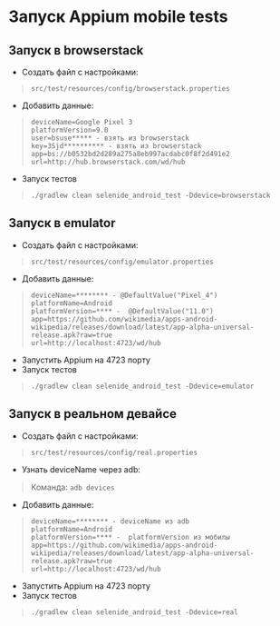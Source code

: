 # Запуск Appium mobile tests

## Запуск в browserstack
* Создать файл с настройками:
> ```src/test/resources/config/browserstack.properties```
>
* Добавить данные:
>```
>deviceName=Google Pixel 3
>platformVersion=9.0
>user=bsuse***** - взять из browserstack
>key=3Sjd********** - взять из browserstack
>app=bs://b0532bd2d289a275a8eb997acdabc0f8f2d491e2
>url=http://hub.browserstack.com/wd/hub
>```
* Запуск тестов
> ```./gradlew clean selenide_android_test -Ddevice=browserstack```
## Запуск в emulator
* Создать файл с настройками:
> ```src/test/resources/config/emulator.properties```
* Добавить данные:
>```
>deviceName=******** - @DefaultValue("Pixel_4")
>platformName=Android
>platformVersion=**** -  @DefaultValue("11.0")
>app=https://github.com/wikimedia/apps-android-wikipedia/releases/download/latest/app-alpha-universal-release.apk?raw=true
>url=http://localhost:4723/wd/hub
>```
* Запустить Appium на 4723 порту
* Запуск тестов
> ```./gradlew clean selenide_android_test -Ddevice=emulator```

## Запуск в реальном девайсе
* Создать файл с настройками:
> ```src/test/resources/config/real.properties```
>
* Узнать deviceName через adb:
>Команда: ```adb devices```
* Добавить данные:
>```
>deviceName=******** - deviceName из adb
>platformName=Android
>platformVersion=**** -  platformVersion из мобилы
>app=https://github.com/wikimedia/apps-android-wikipedia/releases/download/latest/app-alpha-universal-release.apk?raw=true
>url=http://localhost:4723/wd/hub
>```
* Запустить Appium на 4723 порту
* Запуск тестов
> ```./gradlew clean selenide_android_test -Ddevice=real```
>  